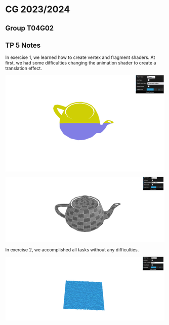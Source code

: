 # CG 2023/2024

## Group T04G02

## TP 5 Notes

In exercise 1, we learned how to create vertex and fragment shaders. At first, we had some difficulties changing the animation shader to create a translation effect.

![Screenshot 1](screenshots/cg-t04g02-tp5-1.png)

![Screenshot 1](screenshots/cg-t04g02-tp5-2.png)


In exercise 2, we accomplished all tasks without any difficulties.

![Screenshot 1](screenshots/cg-t04g02-tp5-3.png)
